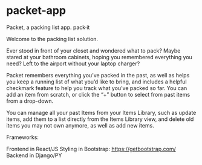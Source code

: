 # packet-app
Packet, a packing list app.
pack·it

Welcome to the packing list solution.

Ever stood in front of your closet and wondered what to pack? Maybe stared at your bathroom cabinets, hoping you remembered everything you need? Left to the airport without your laptop charger?

Packet remembers everything you’ve packed in the past, as well as helps you keep a running list of what you’d like to bring, and includes a helpful checkmark feature to help you track what you’ve packed so far. You can add an item from scratch, or click the “+” button to select from past items from a drop-down. 

You can manage all your past Items from your Items Library, such as update items, add them to a list directly from the Items Library view, and delete old items you may not own anymore, as well as add new items.

Frameworks:

Frontend in React/JS
Styling in Bootstrap: https://getbootstrap.com/ 
Backend in Django/PY
